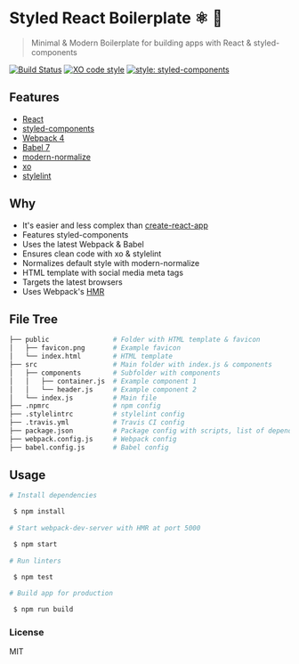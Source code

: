 # Styled React Boilerplate ⚛️ 💅
> Minimal & Modern Boilerplate for building apps with React & styled-components

[![Build Status](https://travis-ci.org/xxczaki/styled-react-boilerplate.svg?branch=master)](https://travis-ci.org/xxczaki/styled-react-boilerplate) 
[![XO code style](https://img.shields.io/badge/code_style-XO-5ed9c7.svg)](https://github.com/xojs/xo)
[![style: styled-components](https://img.shields.io/badge/style-%F0%9F%92%85%20styled--components-orange.svg?colorB=daa357&colorA=db748e)](https://github.com/styled-components/styled-components)

## Features
- [React](https://reactjs.org)
- [styled-components](https://www.styled-components.com/)
- [Webpack 4](https://webpack.js.org/)
- [Babel 7](https://babeljs.io/)
- [modern-normalize](https://github.com/sindresorhus/modern-normalize)
- [xo](https://github.com/xojs/xo)
- [stylelint](https://stylelint.io/)

## Why
- It's easier and less complex than [create-react-app](https://github.com/facebook/create-react-app)
- Features styled-components
- Uses the latest Webpack & Babel
- Ensures clean code with xo & stylelint
- Normalizes default style with modern-normalize
- HTML template with social media meta tags
- Targets the latest browsers
- Uses Webpack's [HMR](https://webpack.js.org/concepts/hot-module-replacement/)

## File Tree
```bash
├── public                # Folder with HTML template & favicon
│   ├── favicon.png       # Example favicon
│   └── index.html        # HTML template
├── src                   # Main folder with index.js & components
│   ├── components        # Subfolder with components
│   │   ├── container.js  # Example component 1
│   │   └── header.js     # Example component 2
│   └── index.js          # Main file
├── .npmrc                # npm config
├── .stylelintrc          # stylelint config
├── .travis.yml           # Travis CI config
├── package.json          # Package config with scripts, list of dependencies etc.
├── webpack.config.js     # Webpack config
├── babel.config.js       # Babel config

```

## Usage
```bash
# Install dependencies

 $ npm install
 
# Start webpack-dev-server with HMR at port 5000

 $ npm start
 
# Run linters

 $ npm test
 
# Build app for production

 $ npm run build
```

### License

MIT
